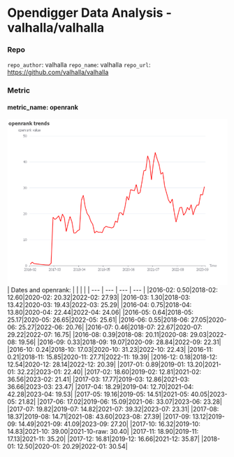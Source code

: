 # Opendigger Data Analysis - valhalla/valhalla
### Repo
`repo_author`: valhalla
`repo_name`: valhalla
`repo_url`: https://github.com/valhalla/valhalla

### Metric
#### metric_name: openrank
![openrank trends](./openrank.png)
| Dates and openrank: | | | |
| --- | --- | --- | --- |
|2016-02: 0.50|2018-02: 12.60|2020-02: 20.32|2022-02: 27.93|
|2016-03: 1.30|2018-03: 13.42|2020-03: 19.43|2022-03: 25.29|
|2016-04: 0.75|2018-04: 13.80|2020-04: 22.44|2022-04: 24.06|
|2016-05: 0.64|2018-05: 25.17|2020-05: 26.65|2022-05: 25.61|
|2016-06: 0.55|2018-06: 27.05|2020-06: 25.27|2022-06: 20.76|
|2016-07: 0.46|2018-07: 22.67|2020-07: 29.22|2022-07: 16.75|
|2016-08: 0.39|2018-08: 20.11|2020-08: 29.03|2022-08: 19.56|
|2016-09: 0.33|2018-09: 19.07|2020-09: 28.84|2022-09: 22.31|
|2016-10: 0.24|2018-10: 17.03|2020-10: 31.23|2022-10: 22.43|
|2016-11: 0.21|2018-11: 15.85|2020-11: 27.71|2022-11: 19.39|
|2016-12: 0.18|2018-12: 12.54|2020-12: 28.14|2022-12: 20.39|
|2017-01: 0.89|2019-01: 13.20|2021-01: 32.22|2023-01: 22.40|
|2017-02: 18.60|2019-02: 12.81|2021-02: 36.56|2023-02: 21.41|
|2017-03: 17.77|2019-03: 12.86|2021-03: 36.66|2023-03: 23.47|
|2017-04: 18.29|2019-04: 12.70|2021-04: 42.28|2023-04: 19.53|
|2017-05: 19.16|2019-05: 14.51|2021-05: 40.05|2023-05: 21.82|
|2017-06: 17.02|2019-06: 15.09|2021-06: 33.07|2023-06: 23.28|
|2017-07: 19.82|2019-07: 14.82|2021-07: 39.32|2023-07: 23.31|
|2017-08: 18.37|2019-08: 14.71|2021-08: 43.60|2023-08: 27.39|
|2017-09: 13.12|2019-09: 14.49|2021-09: 41.09|2023-09: 27.20|
|2017-10: 16.32|2019-10: 14.83|2021-10: 39.00|2021-10-raw: 30.40|
|2017-11: 18.90|2019-11: 17.13|2021-11: 35.20|
|2017-12: 16.81|2019-12: 16.66|2021-12: 35.87|
|2018-01: 12.50|2020-01: 20.29|2022-01: 30.54|

